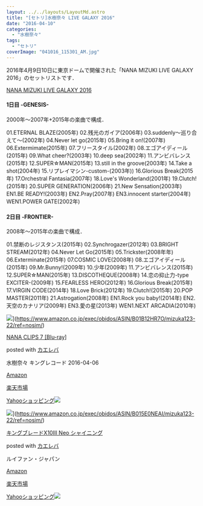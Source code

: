 ```yaml
---
layout: ../../layouts/LayoutMd.astro
title: "[セトリ]水樹奈々 LIVE GALAXY 2016"
date: "2016-04-10"
categories: 
  - "水樹奈々"
tags: 
  - "セトリ"
coverImage: "041016_115301_AM.jpg"
---
```


2016年4月9日10日に東京ドームで開催された「NANA MIZUKI LIVE GALAXY 2016」のセットリストです．

[NANA MIZUKI LIVE GALAXY 2016](https://www.mizukinana.jp/special/2016_livegalaxy/)

#### 1日目 -GENESIS-

2000年～2007年+2015年の楽曲で構成．

01.ETERNAL BLAZE(2005年) 02.残光のガイア(2006年) 03.suddenly～巡り合えて～(2002年) 04.Never let go(2015年) 05.Bring it on!(2007年) 06.Extermimate(2015年) 07.フリースタイル(2002年) 08.エゴアイディール(2015年) 09.What cheer?(2003年) 10.deep sea(2002年) 11.アンビバレンス(2015年) 12.SUPER☆MAN(2015年) 13.still in the groove(2003年) 14.Take a shot(2004年) 15.リプレイマシン-custom-(2003年)) 16.Glorious Break(2015年) 17.Orchestral Fantasia(2007年) 18.Love's Wonderland(2001年) 19.Clutch!(2015年) 20.SUPER GENERATION(2006年) 21.New Sensation(2003年) EN1.BE READY!(2003年) EN2.Pray(2007年) EN3.innocent starter(2004年) WEN1.POWER GATE(2002年)

#### 2日目 -FRONTIER-

2008年～2015年の楽曲で構成．

01.禁断のレジスタンス(2015年) 02.Synchrogazer(2012年) 03.BRIGHT STREAM(2012年) 04.Never Let Go(2015年) 05.Trickster(2008年年) 06.Exterminate(2015年) 07.COSMIC LOVE(2008年) 08.エゴアイディール(2015年) 09.Mr.Bunny!(2009年) 10.少年(2009年) 11.アンビバレンス(2015年) 12.SUPER☆MAN(2015年) 13.DISCOTHEQUE(2008年) 14.恋の抑止力-type EXCITER-(2009年) 15.FEARLESS HERO(2012年) 16.Glorious Break(2015年) 17.VIRGIN CODE(2014年) 18.Love Brick(2012年) 19.Clutch!(2015年) 20.POP MASTER(2011年) 21.Astrogation(2008年) EN1.Rock you baby!(2014年) EN2.天空のカナリア(2009年) EN3.愛の星(2013年) WEN1.NEXT ARCADIA(2010年)

![](/archive/images/517ozQvG4yL._SL160_.jpg)](https://www.amazon.co.jp/exec/obidos/ASIN/B01B12HR7O/mizuka123-22/ref=nosim/)

[NANA CLIPS 7 \[Blu-ray\]](https://www.amazon.co.jp/exec/obidos/ASIN/B01B12HR7O/mizuka123-22/ref=nosim/)

posted with [カエレバ](http://kaereba.com)

水樹奈々 キングレコード 2016-04-06

[Amazon](http://www.amazon.co.jp/gp/search?keywords=NANA%20CLIPS%207%20%5BBlu-ray%5D&__mk_ja_JP=%83J%83%5E%83J%83i&tag=mizuka123-22)

[楽天市場](http://hb.afl.rakuten.co.jp/hgc/032b53ee.4b34c5ee.0f4a541e.f440145e/?pc=http%3A%2F%2Fsearch.rakuten.co.jp%2Fsearch%2Fmall%2FNANA%2520CLIPS%25207%2520%255BBlu-ray%255D%2F-%2Ff.1-p.1-s.1-sf.0-st.A-v.2%3Fx%3D0%26scid%3Daf_ich_link_urltxt%26m%3Dhttp%3A%2F%2Fm.rakuten.co.jp%2F)

[Yahooショッピング![](//ad.jp.ap.valuecommerce.com/servlet/gifbanner?sid=3066752&pid=881990642)](//ck.jp.ap.valuecommerce.com/servlet/referral?sid=3066752&pid=881990642&vc_url=http%3A%2F%2Fsearch.shopping.yahoo.co.jp%2Fsearch%3Fp%3DNANA%2520CLIPS%25207%2520%255BBlu-ray%255D)

![](/archive/images/31ltUkWSFeL._SL160_.jpg)](https://www.amazon.co.jp/exec/obidos/ASIN/B015E0NEAI/mizuka123-22/ref=nosim/)

[キングブレードX10III Neo シャイニング](https://www.amazon.co.jp/exec/obidos/ASIN/B015E0NEAI/mizuka123-22/ref=nosim/)

posted with [カエレバ](http://kaereba.com)

ルイファン・ジャパン

[Amazon](http://www.amazon.co.jp/gp/search?keywords=%83L%83%93%83O%83u%83%8C%81%5B%83hX10III%20Neo%20%83V%83%83%83C%83j%83%93%83O&__mk_ja_JP=%83J%83%5E%83J%83i&tag=mizuka123-22)

[楽天市場](http://hb.afl.rakuten.co.jp/hgc/032b53ee.4b34c5ee.0f4a541e.f440145e/?pc=http%3A%2F%2Fsearch.rakuten.co.jp%2Fsearch%2Fmall%2F%25E3%2582%25AD%25E3%2583%25B3%25E3%2582%25B0%25E3%2583%2596%25E3%2583%25AC%25E3%2583%25BC%25E3%2583%2589X10III%2520Neo%2520%25E3%2582%25B7%25E3%2583%25A3%25E3%2582%25A4%25E3%2583%258B%25E3%2583%25B3%25E3%2582%25B0%2F-%2Ff.1-p.1-s.1-sf.0-st.A-v.2%3Fx%3D0%26scid%3Daf_ich_link_urltxt%26m%3Dhttp%3A%2F%2Fm.rakuten.co.jp%2F)

[Yahooショッピング![](//ad.jp.ap.valuecommerce.com/servlet/gifbanner?sid=3066752&pid=881990642)](//ck.jp.ap.valuecommerce.com/servlet/referral?sid=3066752&pid=881990642&vc_url=http%3A%2F%2Fsearch.shopping.yahoo.co.jp%2Fsearch%3Fp%3D%25E3%2582%25AD%25E3%2583%25B3%25E3%2582%25B0%25E3%2583%2596%25E3%2583%25AC%25E3%2583%25BC%25E3%2583%2589X10III%2520Neo%2520%25E3%2582%25B7%25E3%2583%25A3%25E3%2582%25A4%25E3%2583%258B%25E3%2583%25B3%25E3%2582%25B0)
